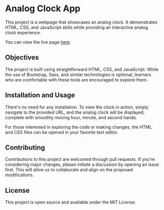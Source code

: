 # Analog Clock App

This project is a webpage that showcases an analog clock. It demonstrates HTML, CSS, and JavaScript skills while providing an interactive analog clock experience.

You can view the live page [here](https://analog-clock-proyect.netlify.app/).

## Objectives

The project is built using straightforward HTML, CSS, and JavaScript. While the use of Bootstrap, Sass, and similar technologies is optional, learners who are comfortable with these tools are encouraged to explore them.

## Installation and Usage

There's no need for any installation. To view the clock in action, simply navigate to the provided URL, and the analog clock will be displayed, complete with smoothly moving hour, minute, and second hands.

For those interested in exploring the code or making changes, the HTML and CSS files can be opened in your favorite text editor.

## Contributing

Contributions to this project are welcomed through pull requests. If you're considering major changes, please initiate a discussion by opening an issue first. This will allow us to collaborate and align on the proposed modifications.

## License

This project is open source and available under the MIT License.
